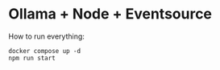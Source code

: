 # Ollama + Node + Eventsource

How to run everything:
```shell
docker compose up -d
npm run start
```
